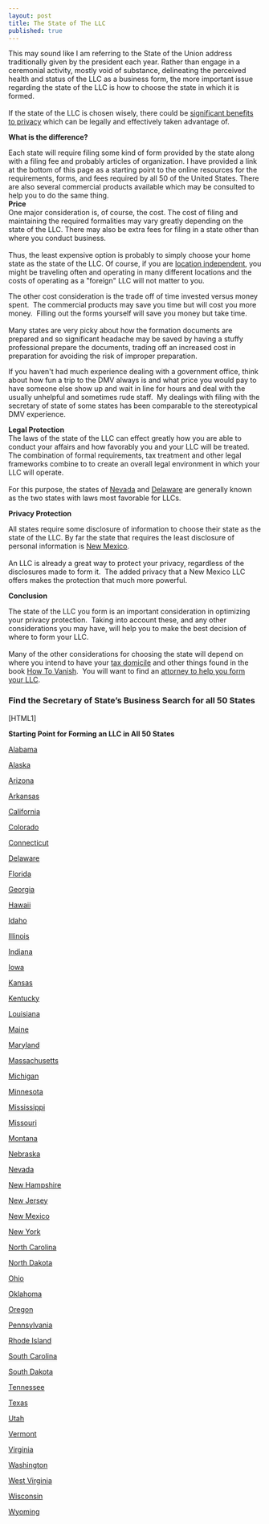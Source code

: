```yaml
---
layout: post
title: The State of The LLC
published: true
---
```

<p>This may sound like I am referring to the State of the Union address traditionally given by the president each year. Rather than engage in a ceremonial activity, mostly void of substance, delineating the perceived health and status of the LLC as a business form, the more important issue regarding the state of the LLC is how to choose the state in which it is formed.<br /> <br />If the state of the LLC is chosen wisely, there could be <a title="state of llc" href="http://www.howtovanish.com/2009/08/llcs-as-a-privacy-curtain/" target="_blank">significant benefits to privacy</a> which can be legally and effectively taken advantage of.</p>
<p><strong>What is the difference?</strong></p>
<p>Each state will require filing some kind of form provided by the state along with a filing fee and probably articles of organization. I have provided a link at the bottom of this page as a starting point to the online resources for the requirements, forms, and fees required by all 50 of the United States. There are also several commercial products available which may be consulted to help you to do the same thing.<br />
<strong>Price</strong><br />
One major consideration is, of course, the cost. The cost of filing and maintaining the required formalities may vary greatly depending on the state of the LLC. There may also be extra fees for filing in a state other than where you conduct business. <br /> <br />Thus, the least expensive option is probably to simply choose your home state as the state of the LLC. Of course, if you are <a title="location independent" href="http://www.planktonzine.com/why-become-location-independent/" target="_blank">location independent</a>, you might be traveling often and operating in many different locations and the costs of operating as a "foreign" LLC will not matter to you.</p>
<p>The other cost consideration is the trade off of time invested versus money spent.  The commercial products may save you time but will cost you more money.  Filling out the forms yourself will save you money but take time. <br /> <br />Many states are very picky about how the formation documents are prepared and so significant headache may be saved by having a stuffy professional prepare the documents, trading off an increased cost in preparation for avoiding the risk of improper preparation.</p>
<p>If you haven't had much experience dealing with a government office, think about how fun a trip to the DMV always is and what price you would pay to have someone else show up and wait in line for hours and deal with the usually unhelpful and sometimes rude staff.  My dealings with filing with the secretary of state of some states has been comparable to the stereotypical DMV experience.</p>
<p><strong>Legal Protection</strong><br />
The laws of the state of the LLC can effect greatly how you are able to conduct your affairs and how favorably you and your LLC will be treated.  The combination of formal requirements, tax treatment and other legal frameworks combine to to create an overall legal environment in which your LLC will operate. <br /> <br />For this purpose, the states of <a title="state of llc" href="http://www.sos.state.nv.us/" target="_blank">Nevada</a> and <a title="state of llc" href="http://sos.delaware.gov/default.shtml" target="_blank">Delaware</a> are generally known as the two states with laws most favorable for LLCs.</p>
<p><strong>Privacy Protection</strong></p>
<p>All states require some disclosure of information to choose their state as the state of the LLC. By far the state that requires the least disclosure of personal information is <a title="state of llc" href="http://www.nmprc.state.nm.us/cf.htm" target="_blank">New Mexico</a>.  <br /> <br />An LLC is already a great way to protect your privacy, regardless of the disclosures made to form it.  The added privacy that a New Mexico LLC offers makes the protection that much more powerful.</p>
<p><strong>Conclusion</strong></p>
<p>The state of the LLC you form is an important consideration in optimizing your privacy protection.  Taking into account these, and any other considerations you may have, will help you to make the best decision of where to form your LLC.  <br /> <br />Many of the other considerations for choosing the state will depend on where you intend to have your <a href="http://www.howtovanish.com/taxdomicile">tax domicile</a> and other things found in the book <a href="http://www.howtovanish.com/HTVBook">How To Vanish</a>.  You will want to find an <a title="LLC attorney" href="http://www.billroundsjd.com" target="_blank">attorney to help you form your LLC</a>.</p>
<h3>Find the Secretary of State’s Business Search for all 50 States</h3>
<p>[HTML1]</p>
<p><strong>Starting Point for Forming an LLC in All 50 States</strong></p>
<p><!-- 		@page { size: 8.5in 11in; margin: 0.79in } 		P { margin-bottom: 0.08in } --><a title="state of the llc" href="http://www.sos.state.al.us/" target="_blank">Alabama</a></p>
<p><a title="state of llc" href="http://www.commerce.state.ak.us/occ/" target="_blank">Alaska</a></p>
<p><a title="state of llc" href="http://www.azsos.gov/" target="_blank">Arizona</a></p>
<p><a title="state of llc" href="http://sos.state.ar.us/" target="_blank">Arkansas</a></p>
<p><a title="state of llc" href="http://www.sos.ca.gov/" target="_blank">California</a></p>
<p><a title="state of llc" href="http://www.sos.state.co.us/" target="_blank">Colorado</a></p>
<p><a title="state of llc" href="http://www.ct.gov/sots/site/default.asp" target="_blank">Connecticut</a></p>
<p><a title="state of llc" href="http://sos.delaware.gov/default.shtml" target="_blank">Delaware</a></p>
<p><a title="state of llc" href="http://sunbiz.org/" target="_blank">Florida</a></p>
<p><a title="state of llc" href="http://sos.georgia.gov/" target="_blank">Georgia</a></p>
<p><a title="state of llc" href="http://hawaii.gov/dcca/areas/breg/registration/dllc/" target="_blank">Hawaii</a></p>
<p><a title="state of llc" href="http://www.idahobizhelp.org/legal_ent.htm" target="_blank">Idaho</a></p>
<p><a title="state of llc" href="http://www.sos.state.il.us/" target="_blank">Illinois</a></p>
<p><a title="state of llc" href="http://www.in.gov/sos/" target="_blank">Indiana</a></p>
<p><a title="state of llc" href="http://www.sos.state.ia.us/index.html" target="_blank">Iowa</a></p>
<p><a title="state of llc" href="http://www.kssos.org/" target="_blank">Kansas</a></p>
<p><a title="state of llc" href="http://www.sos.ky.gov/business/filings/forms/" target="_blank">Kentucky</a></p>
<p><a title="state of llc" href="http://www.sos.louisiana.gov/" target="_blank">Louisiana</a></p>
<p><a title="state of llc" href="http://www.state.me.us/sos/" target="_blank">Maine</a></p>
<p><a title="state of llc" href="http://www.sos.state.md.us/" target="_blank">Maryland</a></p>
<p><a title="state of llc" href="http://www.sec.state.ma.us/" target="_blank">Massachusetts</a></p>
<p><a title="state of llc" href="http://www.michigan.gov/sos" target="_blank">Michigan</a></p>
<p><a title="state of llc" href="http://www.sos.state.mn.us/home/index.asp" target="_blank">Minnesota</a></p>
<p><a title="state of llc" href="http://www.sos.state.ms.us/" target="_blank">Mississippi</a></p>
<p><a title="state of llc" href="http://www.sos.mo.gov/" target="_blank">Missouri</a></p>
<p><a title="state of llc" href="http://sos.mt.gov/" target="_blank">Montana</a></p>
<p><a title="state of llc" href="http://www.sos.state.ne.us/dyindex.html" target="_blank">Nebraska</a></p>
<p><a title="state of llc" href="http://www.sos.state.nv.us/" target="_blank">Nevada</a></p>
<p><a title="state of llc" href="http://www.sos.nh.gov/index.html" target="_blank">New Hampshire</a></p>
<p><a title="state of llc" href="http://www.state.nj.us/state/" target="_blank">New Jersey</a></p>
<p><a title="state of llc" href="http://www.nmprc.state.nm.us/cf.htm" target="_blank">New Mexico</a></p>
<p><a title="state of llc" href="http://www.dos.state.ny.us/" target="_blank">New York</a></p>
<p><a title="North CArolina Sec of State" href="http://www.secretary.state.nc.us/corporations/" target="_blank">North Carolina</a></p>
<p><a title="state of llc" href="http://www.nd.gov/sos/" target="_blank">North Dakota</a></p>
<p><a title="state of llc" href="http://www.sos.state.oh.us/sos/" target="_blank">Ohio</a></p>
<p><a title="state of llc" href="http://www.sos.state.ok.us/" target="_blank">Oklahoma</a></p>
<p><a title="state of llc" href="http://www.sos.state.or.us/" target="_blank">Oregon</a></p>
<p><a title="state of llc" href="http://www.dos.state.pa.us/dos/site/default.asp" target="_blank">Pennsylvania</a></p>
<p><a title="state of llc" href="http://www.sec.state.ri.us/" target="_blank">Rhode Island</a></p>
<p><a title="state of llc" href="http://www.scsos.com/" target="_blank">South Carolina</a></p>
<p><a title="state of llc" href="http://www.sdsos.gov/" target="_blank">South Dakota</a></p>
<p><a title="state of llc" href="http://www.state.tn.us/sos/" target="_blank">Tennessee</a></p>
<p><a title="state of llc" href="http://www.sos.state.tx.us/" target="_blank">Texas</a></p>
<p><a title="state of llc" href="http://www.corporations.utah.gov/index.html" target="_blank">Utah</a></p>
<p><a title="state of llc" href="http://www.sec.state.vt.us/" target="_blank">Vermont</a></p>
<p><a title="state of llc" href="http://www.commonwealth.virginia.gov/" target="_blank">Virginia</a></p>
<p><a title="state of llc" href="http://www.secstate.wa.gov/" target="_blank">Washington</a></p>
<p><a title="state of llc" href="http://www.wvsos.com/" target="_blank">West Virginia</a></p>
<p><a title="state of llc" href="http://www.sos.state.wi.us/" target="_blank">Wisconsin</a></p>
<p><a title="state of llc" href="http://soswy.state.wy.us/" target="_blank">Wyoming</a></p>
